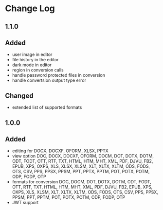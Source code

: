 # Change Log

## 1.1.0
## Added
- user image in editor
- file history in the editor
- dark mode in editor
- region in conversion calls
- handle password protected files in conversion
- handle convertsion output type error

## Changed
- extended list of supported formats

## 1.0.0
## Added
- editing for DOCX, DOCXF, OFORM, XLSX, PPTX
- view option DOC, DOCX, DOCXF, OFORM, DOCM, DOT, DOTX, DOTM, ODT, FODT, OTT, RTF, TXT, HTML, HTM, MHT, XML, PDF, DJVU, FB2, EPUB, XPS, OXPS, XLS, XLSX, XLSM, XLT, XLTX, XLTM, ODS, FODS, OTS, CSV, PPS, PPSX, PPSM, PPT, PPTX, PPTM, POT, POTX, POTM, ODP, FODP, OTP
- formats for conversion  DOC, DOCM, DOT, DOTX, DOTM, ODT, FODT, OTT, RTF, TXT, HTML, HTM, MHT, XML, PDF, DJVU, FB2, EPUB, XPS, OXPS, XLS, XLSM, XLT, XLTX, XLTM, ODS, FODS, OTS, CSV, PPS, PPSX, PPSM, PPT, PPTM, POT, POTX, POTM, ODP, FODP, OTP
- JWT support
